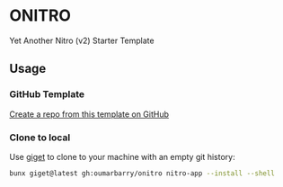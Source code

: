 # ONITRO

Yet Another Nitro (v2) Starter Template

## Usage

### GitHub Template

[Create a repo from this template on GitHub](https://github.com/oumarbarry/onitro/generate)

### Clone to local

Use [giget](https://github.com/unjs/giget) to clone to your machine with an empty git history:

```bash
bunx giget@latest gh:oumarbarry/onitro nitro-app --install --shell
```
